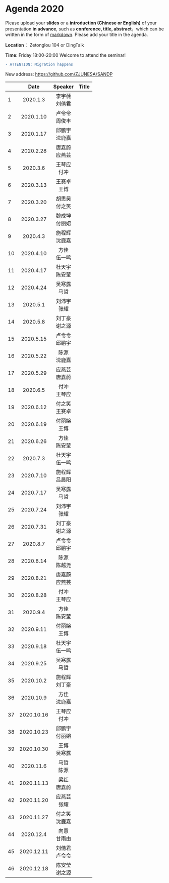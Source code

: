 
# Agenda 2020
Please upload your **slides** or a **introduction (Chinese or English)** of your presentation **in advance**,
such as **conference, title, abstract**，which can be written in the form of [markdown](http://sspai.com/25137). Please add your title in the agenda.

**Location**： Zetonglou 104 or DingTalk

**Time**: Friday 18:00-20:00  Welcome to attend the seminar!


```diff
- ATTENTION: Migration happens
```

New address: https://github.com/ZJUNESA/SANDP



||Date|Speaker|Title|
|---|:---:|:---:|:---:|
|1|2020.1.3|李宇薇<br>刘倩君||
|2|2020.1.10|卢令令<br>周俊丰||
|3|2020.1.17|邱鹏宇<br>沈鹿嘉||
|4| 2020.2.28 |唐嘉蔚<br>应燕芸||
|5| 2020.3.6 |王琴应<br>付冲||
|6| 2020.3.13 |王赛卓<br>王博||
|7| 2020.3.20 |胡思昊<br>付之笑||
|8| 2020.3.27 |魏成坤<br>付丽嫆||
|9| 2020.4.3 |施程辉<br>沈鹿嘉||
|10| 2020.4.10 |方佳<br>伍一鸣||
|11| 2020.4.17 |杜天宇<br>陈安莹||
|12|2020.4.24|吴寒露<br>马哲||
|13|2020.5.1|刘沛宇<br>张耀||
|14|2020.5.8|刘丁豪<br>谢之源||
|15|2020.5.15|卢令令<br>邱鹏宇||
|16|2020.5.22|陈源<br>沈鹿嘉||
|17|2020.5.29|应燕芸<br>唐嘉蔚||
|18|2020.6.5|付冲<br>王琴应||
|19|2020.6.12|付之笑<br>王赛卓||
|20|2020.6.19|付丽嫆<br>王博||
|21|2020.6.26|方佳<br>陈安莹||
|22|2020.7.3|杜天宇<br>伍一鸣||
|23|2020.7.10|施程辉<br>吕晨阳||
|24|2020.7.17|吴寒露<br>马哲||
|25|2020.7.24|刘沛宇<br>张耀||
|26|2020.7.31|刘丁豪<br>谢之源||
|27|2020.8.7|卢令令<br>邱鹏宇||
|28|2020.8.14|陈源<br>陈越尧||
|29|2020.8.21|唐嘉蔚<br>应燕芸||
|30|2020.8.28|付冲<br>王琴应||
|31|2020.9.4|方佳<br>陈安莹||
|32|2020.9.11|付丽嫆<br>王博||
|33|2020.9.18|杜天宇<br>伍一鸣||
|34|2020.9.25|吴寒露<br>马哲||
|35|2020.10.2|施程辉<br>刘丁豪||
|36|2020.10.9|方佳<br>沈鹿嘉||
|37|2020.10.16|王琴应<br>付冲||
|38|2020.10.23|邱鹏宇<br>付丽嫆||
|39|2020.10.30|王博<br>吴寒露||
|40|2020.11.6|马哲<br>陈源||
|41|2020.11.13|梁红<br>唐嘉蔚||
|42|2020.11.20|应燕芸<br>张耀||
|43|2020.11.27|付之笑<br>沈鹿嘉||
|44|2020.12.4|向意<br>甘雨由||
|45|2020.12.11|刘倩君<br>卢令令||
|46|2020.12.18|陈安莹<br>谢之源||
